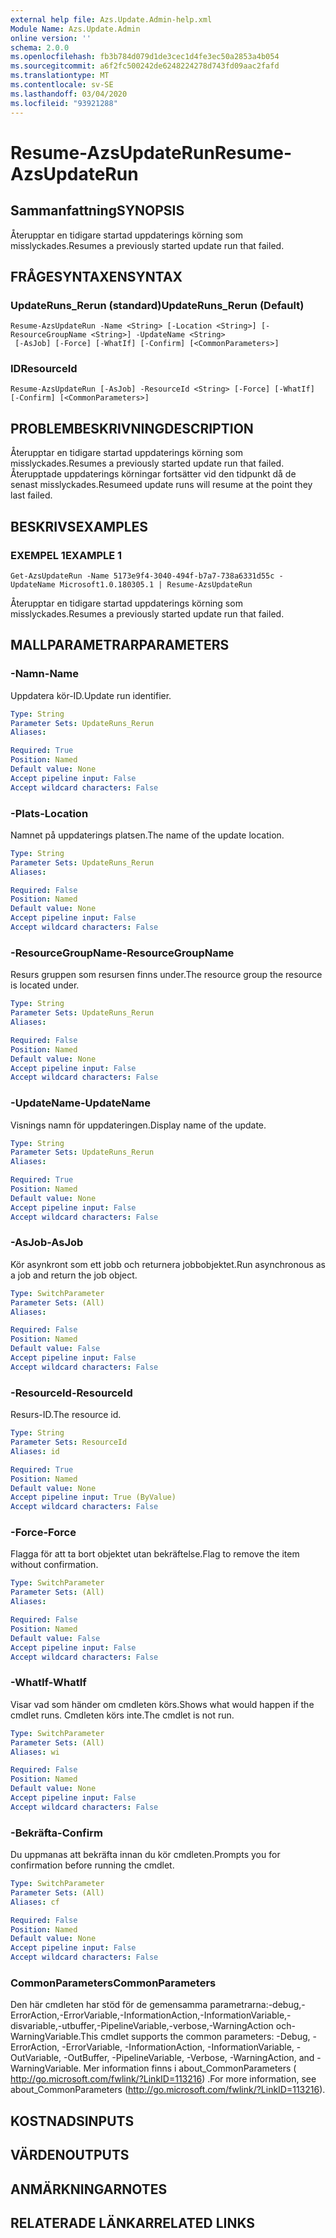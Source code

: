 ```yaml
---
external help file: Azs.Update.Admin-help.xml
Module Name: Azs.Update.Admin
online version: ''
schema: 2.0.0
ms.openlocfilehash: fb3b784d079d1de3cec1d4fe3ec50a2853a4b054
ms.sourcegitcommit: a6f2fc500242de6248224278d743fd09aac2fafd
ms.translationtype: MT
ms.contentlocale: sv-SE
ms.lasthandoff: 03/04/2020
ms.locfileid: "93921288"
---
```

# <span data-ttu-id="cee6b-101">Resume-AzsUpdateRun</span><span class="sxs-lookup"><span data-stu-id="cee6b-101">Resume-AzsUpdateRun</span></span>

## <span data-ttu-id="cee6b-102">Sammanfattning</span><span class="sxs-lookup"><span data-stu-id="cee6b-102">SYNOPSIS</span></span>
<span data-ttu-id="cee6b-103">Återupptar en tidigare startad uppdaterings körning som misslyckades.</span><span class="sxs-lookup"><span data-stu-id="cee6b-103">Resumes a previously started update run that failed.</span></span>

## <span data-ttu-id="cee6b-104">FRÅGESYNTAXEN</span><span class="sxs-lookup"><span data-stu-id="cee6b-104">SYNTAX</span></span>

### <span data-ttu-id="cee6b-105">UpdateRuns_Rerun (standard)</span><span class="sxs-lookup"><span data-stu-id="cee6b-105">UpdateRuns_Rerun (Default)</span></span>
```
Resume-AzsUpdateRun -Name <String> [-Location <String>] [-ResourceGroupName <String>] -UpdateName <String>
 [-AsJob] [-Force] [-WhatIf] [-Confirm] [<CommonParameters>]
```

### <span data-ttu-id="cee6b-106">ID</span><span class="sxs-lookup"><span data-stu-id="cee6b-106">ResourceId</span></span>
```
Resume-AzsUpdateRun [-AsJob] -ResourceId <String> [-Force] [-WhatIf] [-Confirm] [<CommonParameters>]
```

## <span data-ttu-id="cee6b-107">PROBLEMBESKRIVNING</span><span class="sxs-lookup"><span data-stu-id="cee6b-107">DESCRIPTION</span></span>
<span data-ttu-id="cee6b-108">Återupptar en tidigare startad uppdaterings körning som misslyckades.</span><span class="sxs-lookup"><span data-stu-id="cee6b-108">Resumes a previously started update run that failed.</span></span> <span data-ttu-id="cee6b-109">Återupptade uppdaterings körningar fortsätter vid den tidpunkt då de senast misslyckades.</span><span class="sxs-lookup"><span data-stu-id="cee6b-109">Resumeed update runs will resume at the point they last failed.</span></span>

## <span data-ttu-id="cee6b-110">BESKRIVS</span><span class="sxs-lookup"><span data-stu-id="cee6b-110">EXAMPLES</span></span>

### <span data-ttu-id="cee6b-111">EXEMPEL 1</span><span class="sxs-lookup"><span data-stu-id="cee6b-111">EXAMPLE 1</span></span>
```
Get-AzsUpdateRun -Name 5173e9f4-3040-494f-b7a7-738a6331d55c -UpdateName Microsoft1.0.180305.1 | Resume-AzsUpdateRun
```

<span data-ttu-id="cee6b-112">Återupptar en tidigare startad uppdaterings körning som misslyckades.</span><span class="sxs-lookup"><span data-stu-id="cee6b-112">Resumes a previously started update run that failed.</span></span>

## <span data-ttu-id="cee6b-113">MALLPARAMETRAR</span><span class="sxs-lookup"><span data-stu-id="cee6b-113">PARAMETERS</span></span>

### <span data-ttu-id="cee6b-114">-Namn</span><span class="sxs-lookup"><span data-stu-id="cee6b-114">-Name</span></span>
<span data-ttu-id="cee6b-115">Uppdatera kör-ID.</span><span class="sxs-lookup"><span data-stu-id="cee6b-115">Update run identifier.</span></span>

```yaml
Type: String
Parameter Sets: UpdateRuns_Rerun
Aliases:

Required: True
Position: Named
Default value: None
Accept pipeline input: False
Accept wildcard characters: False
```

### <span data-ttu-id="cee6b-116">-Plats</span><span class="sxs-lookup"><span data-stu-id="cee6b-116">-Location</span></span>
<span data-ttu-id="cee6b-117">Namnet på uppdaterings platsen.</span><span class="sxs-lookup"><span data-stu-id="cee6b-117">The name of the update location.</span></span>

```yaml
Type: String
Parameter Sets: UpdateRuns_Rerun
Aliases:

Required: False
Position: Named
Default value: None
Accept pipeline input: False
Accept wildcard characters: False
```

### <span data-ttu-id="cee6b-118">-ResourceGroupName</span><span class="sxs-lookup"><span data-stu-id="cee6b-118">-ResourceGroupName</span></span>
<span data-ttu-id="cee6b-119">Resurs gruppen som resursen finns under.</span><span class="sxs-lookup"><span data-stu-id="cee6b-119">The resource group the resource is located under.</span></span>

```yaml
Type: String
Parameter Sets: UpdateRuns_Rerun
Aliases:

Required: False
Position: Named
Default value: None
Accept pipeline input: False
Accept wildcard characters: False
```

### <span data-ttu-id="cee6b-120">-UpdateName</span><span class="sxs-lookup"><span data-stu-id="cee6b-120">-UpdateName</span></span>
<span data-ttu-id="cee6b-121">Visnings namn för uppdateringen.</span><span class="sxs-lookup"><span data-stu-id="cee6b-121">Display name of the update.</span></span>

```yaml
Type: String
Parameter Sets: UpdateRuns_Rerun
Aliases:

Required: True
Position: Named
Default value: None
Accept pipeline input: False
Accept wildcard characters: False
```

### <span data-ttu-id="cee6b-122">-AsJob</span><span class="sxs-lookup"><span data-stu-id="cee6b-122">-AsJob</span></span>
<span data-ttu-id="cee6b-123">Kör asynkront som ett jobb och returnera jobbobjektet.</span><span class="sxs-lookup"><span data-stu-id="cee6b-123">Run asynchronous as a job and return the job object.</span></span>

```yaml
Type: SwitchParameter
Parameter Sets: (All)
Aliases:

Required: False
Position: Named
Default value: False
Accept pipeline input: False
Accept wildcard characters: False
```

### <span data-ttu-id="cee6b-124">-ResourceId</span><span class="sxs-lookup"><span data-stu-id="cee6b-124">-ResourceId</span></span>
<span data-ttu-id="cee6b-125">Resurs-ID.</span><span class="sxs-lookup"><span data-stu-id="cee6b-125">The resource id.</span></span>

```yaml
Type: String
Parameter Sets: ResourceId
Aliases: id

Required: True
Position: Named
Default value: None
Accept pipeline input: True (ByValue)
Accept wildcard characters: False
```

### <span data-ttu-id="cee6b-126">-Force</span><span class="sxs-lookup"><span data-stu-id="cee6b-126">-Force</span></span>
<span data-ttu-id="cee6b-127">Flagga för att ta bort objektet utan bekräftelse.</span><span class="sxs-lookup"><span data-stu-id="cee6b-127">Flag to remove the item without confirmation.</span></span>

```yaml
Type: SwitchParameter
Parameter Sets: (All)
Aliases:

Required: False
Position: Named
Default value: False
Accept pipeline input: False
Accept wildcard characters: False
```

### <span data-ttu-id="cee6b-128">-WhatIf</span><span class="sxs-lookup"><span data-stu-id="cee6b-128">-WhatIf</span></span>
<span data-ttu-id="cee6b-129">Visar vad som händer om cmdleten körs.</span><span class="sxs-lookup"><span data-stu-id="cee6b-129">Shows what would happen if the cmdlet runs.</span></span>
<span data-ttu-id="cee6b-130">Cmdleten körs inte.</span><span class="sxs-lookup"><span data-stu-id="cee6b-130">The cmdlet is not run.</span></span>

```yaml
Type: SwitchParameter
Parameter Sets: (All)
Aliases: wi

Required: False
Position: Named
Default value: None
Accept pipeline input: False
Accept wildcard characters: False
```

### <span data-ttu-id="cee6b-131">-Bekräfta</span><span class="sxs-lookup"><span data-stu-id="cee6b-131">-Confirm</span></span>
<span data-ttu-id="cee6b-132">Du uppmanas att bekräfta innan du kör cmdleten.</span><span class="sxs-lookup"><span data-stu-id="cee6b-132">Prompts you for confirmation before running the cmdlet.</span></span>

```yaml
Type: SwitchParameter
Parameter Sets: (All)
Aliases: cf

Required: False
Position: Named
Default value: None
Accept pipeline input: False
Accept wildcard characters: False
```

### <span data-ttu-id="cee6b-133">CommonParameters</span><span class="sxs-lookup"><span data-stu-id="cee6b-133">CommonParameters</span></span>
<span data-ttu-id="cee6b-134">Den här cmdleten har stöd för de gemensamma parametrarna:-debug,-ErrorAction,-ErrorVariable,-InformationAction,-InformationVariable,-disvariable,-utbuffer,-PipelineVariable,-verbose,-WarningAction och-WarningVariable.</span><span class="sxs-lookup"><span data-stu-id="cee6b-134">This cmdlet supports the common parameters: -Debug, -ErrorAction, -ErrorVariable, -InformationAction, -InformationVariable, -OutVariable, -OutBuffer, -PipelineVariable, -Verbose, -WarningAction, and -WarningVariable.</span></span> <span data-ttu-id="cee6b-135">Mer information finns i about_CommonParameters ( http://go.microsoft.com/fwlink/?LinkID=113216) .</span><span class="sxs-lookup"><span data-stu-id="cee6b-135">For more information, see about_CommonParameters (http://go.microsoft.com/fwlink/?LinkID=113216).</span></span>

## <span data-ttu-id="cee6b-136">KOSTNADS</span><span class="sxs-lookup"><span data-stu-id="cee6b-136">INPUTS</span></span>

## <span data-ttu-id="cee6b-137">VÄRDEN</span><span class="sxs-lookup"><span data-stu-id="cee6b-137">OUTPUTS</span></span>

## <span data-ttu-id="cee6b-138">ANMÄRKNINGAR</span><span class="sxs-lookup"><span data-stu-id="cee6b-138">NOTES</span></span>

## <span data-ttu-id="cee6b-139">RELATERADE LÄNKAR</span><span class="sxs-lookup"><span data-stu-id="cee6b-139">RELATED LINKS</span></span>
